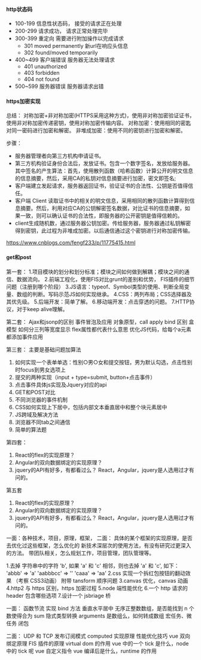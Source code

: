 #### http状态码
* 100-199  信息性状态码， 接受的请求正在处理
* 200-299 请求成功， 请求正常处理完毕
* 300-399 重定向 需要进行附加操作以完成请求
    * 301 moved permanently 新url在响应头信息
    * 302 found/moved temporarily
* 400~499 客户端错误 服务器无法处理请求
    * 401 unauthorized
    * 403 forbidden   
    * 404 not found
* 500~599 服务器错误 服务器请求出错

#### https加密实现
总结： 对称加密+非对称加密(HTTPS采用这种方式)，使用非对称加密验证证书，使用非对称加密传递密钥，使用对称加密传输内容。
对称加密：使用相同的密匙对同一密码进行加密和解密。
非堆成加密：使用不同的密钥进行加密和解密。

步骤：
* 服务器管理者向第三方机构申请证书。
* 第三方机构验证身份合法后，发放证书。包含一个数字签名，发放给服务器。其中签名的产生算法：首先，使用散列函数（哈希函数）计算公开的明文信息的信息摘要，然后，采用CA的私钥对信息摘要进行加密，密文即签名;
* 客户端建立发起请求，服务器返回证书，验证证书的合法性、公钥是否值得信任。
* 客户端 Client 读取证书中的相关的明文信息，采用相同的散列函数计算得到信息摘要。然后，利用对应CA的公钥解密签名数据，对比证书的信息摘要，如果一致，则可以确认证书的合法性，即服务器的公开密钥是值得信赖的。
* client生成随机数，通过服务器公钥加密。传给服务器，服务器通过私钥解密得到密钥，此过程为非堆成加密。以后通信通过这个密钥进行对称加密传输。

https://www.cnblogs.com/fengf233/p/11775415.html

#### get和post


第一套：
1.项目模块的划分和划分标准；模块之间如何做到解耦；模块之间的通信、数据流向。
2.前端工程化，使用FIS对比grunt的差别和优势， FIS插件的细节问题（注册到哪个阶段）
3.JS语言：typeof、Symbol类型的使用、判断全局变量、数组的判断。写码示范JS如何实现继承。
4.CSS：两列布局；CSS选择器及其优先级。
5.后端开发：简单了解。
6.移动端开发：点击穿透的问题。
7.HTTP协议，对于keep alive理解。

第二套：
Ajax和jsonp的区别
事件冒泡及应用
对象原型，call apply bind 区别
盒模型
如何分三列等宽度显示
flex属性都代表什么意思
优化JS代码，给每个a元素都添加事件应用

第三套：
主要是基础问题加算法
1. 如何实现一个表单单选：性别○男○女和提交按钮，男为默认勾选，点击性别时focus到男女选项上
2. 提交的两种实现（input + type=submit, button+点击事件）
3. 点击事件具体js实现及Jquery对应的api
4. GET和POST对比
5. 不同浏览器的事件机制
6. CSS如何实现上下居中，包括内部文本垂直居中和整个块元素居中
7. JS跨域及解决方法
8. 浏览器不同tab之间通信
9. 简单的算法题

第四套：
1. React的flex的实现原理？
2. Angular的双向数据绑定的实现原理？
3. jquery的API有好多，有都看过么？
React，Angular，jquery是人选用过才有问的。


第五套
1. React的flex的实现原理？
2. Angular的双向数据绑定的实现原理？
3. jquery的API有好多，有都看过么？
React，Angular，jquery是人选用过才有问的。


一面：各种技术，项目，原理，框架，
二面：
具体的某个框架的实现原理，是否去优化过这些框架，怎么优化的
新技术深层次的使用方法，有没有研究过更深入的方法。
带团队相关，怎么规划工作，项目管理，团队管理等。


1.去掉 字符串中的字符 'b', 如果 'a' 和 'c' 相邻，则也去掉 'a' 和 'c', 如下：
'abbb' => 'a'
'aabbbcc' => ''
'caaa' => 'aa'
2.css 实现一个拆红包按钮的翻动效果 （考察 CSS3动画） 附带 tansform 顺序问题
3.canvas 优化，canvas 动画
4.http2 与 https 区别，https 加密过程
5.node 端性能优化
6.一个 http 请求的 header 包含哪些选项
7.设计一个 jsbriage 桥


一面：
函数节流
实现 bind 方法
垂直水平居中
无序正整数数组，是否能找到 n 个数使得合为 sum
隐式类型转换
arguments 是数组么，如何转成数组
宏任务、微任务
闭包


二面：
UDP 和 TCP
发布订阅模式
computed 实现原理
性能优化技巧
vue 双向绑定原理
FIS 插件的原理
virtual dom 的作用
vue 中的一个 tick 是什么，node 中的 tick 呢
vue 自定义指令
vue 编译后是什么，runtime 的作用



